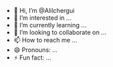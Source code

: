 - 👋 Hi, I’m @Alilchergui
- 👀 I’m interested in ...
- 🌱 I’m currently learning ...
- 💞️ I’m looking to collaborate on ...
- 📫 How to reach me ...
- 😄 Pronouns: ...
- ⚡ Fun fact: ...

<!---
Alilchergui/Alilchergui is a ✨ special ✨ repository because its `README.md` (this file) appears on your GitHub profile.
You can click the Preview link to take a look at your changes.
--->
